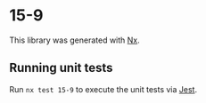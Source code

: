 # 15-9

This library was generated with [Nx](https://nx.dev).

## Running unit tests

Run `nx test 15-9` to execute the unit tests via [Jest](https://jestjs.io).
